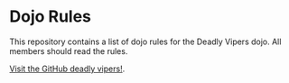 Dojo Rules
==========

This repository contains a list of dojo rules for the Deadly Vipers dojo.
All members should read the rules.

[Visit the GitHub deadly vipers!](https://github.com/deadlyvipers).
